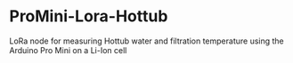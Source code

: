 # ProMini-Lora-Hottub
LoRa node for measuring Hottub water and filtration temperature using the Arduino Pro Mini on a Li-Ion cell
